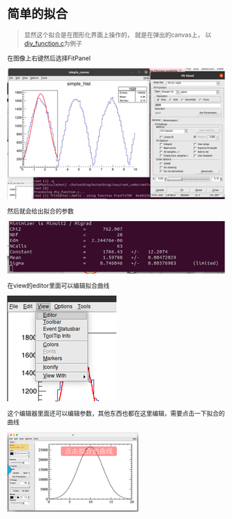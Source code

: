 # 简单的拟合
> 显然这个拟合是在图形化界面上操作的，
> 就是在弹出的canvas上，
> 以[diy_function.c](./diy_function.c)为例子

在图像上右键然后选择FitPanel

![alt text](image.png)

然后就会给出拟合的参数

![alt text](image-1.png)

在view的editor里面可以编辑拟合曲线

![alt text](image-2.png)

这个编辑器里面还可以编辑参数，其他东西也都在这里编辑，需要点击一下拟合的曲线

![alt text](image-3.png)